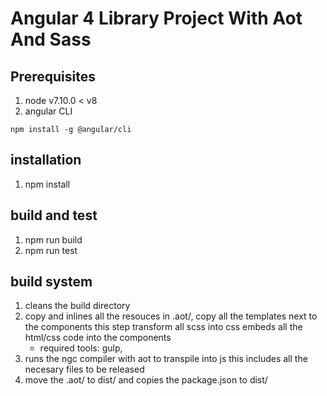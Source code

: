 
# Angular 4 Library Project With Aot And Sass

## Prerequisites

1. node v7.10.0 < v8
2. angular CLI

`npm install -g @angular/cli`

## installation

1. npm install

## build and test

1. npm run build
1. npm run test


## build system

1. cleans the build directory
2.  copy and inlines all the resouces in .aot/, 
    copy all the templates next to the components 
    this step transform all scss into css
    embeds all the html/css code into the components
    - required tools: gulp, 
3. runs the ngc compiler with aot to transpile into js
    this includes all the necesary files to be released
4. move the .aot/ to dist/ and copies the package.json to dist/
